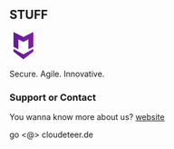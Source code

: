 ## STUFF

![alt text](https://github.com/adam-p/markdown-here/raw/master/src/common/images/icon48.png "Cloudeteer Logo")


Secure. Agile. Innovative.

### Support or Contact

You wanna know more about us? [website](https://cloudeteer.de) 

go <@> cloudeteer.de
